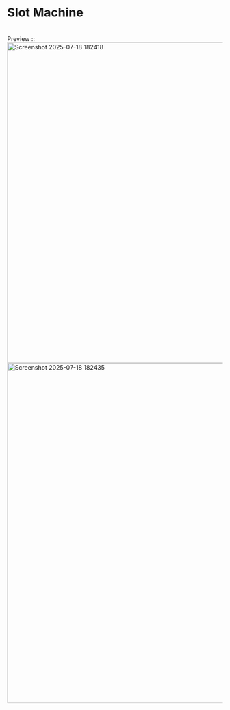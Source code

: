 # Slot Machine
<br>
Preview :: <br>
<img width="711" height="749" alt="Screenshot 2025-07-18 182418" src="https://github.com/user-attachments/assets/c8e816ed-7442-450e-9b3d-4796123ddbd2" />
<br>
<img width="705" height="795" alt="Screenshot 2025-07-18 182435" src="https://github.com/user-attachments/assets/d8ef2dc1-35c3-40b4-9fb4-74d537402829" />
<br>
